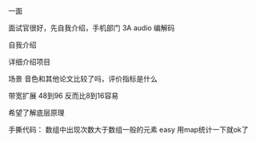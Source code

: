 
一面

面试官很好，先自我介绍，手机部门 3A audio 编解码

自我介绍

详细介绍项目

场景 音色和其他论文比较了吗，评价指标是什么

带宽扩展 48到96 反而比8到16容易 

希望了解底层原理

手撕代码：
数组中出现次数大于数组一般的元素 easy 用map统计一下就ok了


